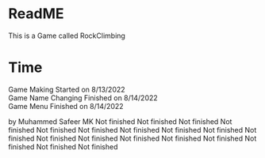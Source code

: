 # ReadME

This is a Game called RockClimbing






# Time
Game Making Started on                      8/13/2022 <br />
Game Name Changing Finished on              8/14/2022 <br />
Game Menu Finished on                       8/14/2022 <br />














by Muhammed Safeer MK
Not finished
Not finished
Not finished
Not finished
Not finished
Not finished
Not finished
Not finished
Not finished
Not finished
Not finished
Not finished
Not finished
Not finished
Not finished
Not finished
Not finished
Not finished